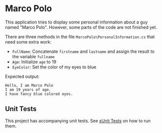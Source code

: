# Marco Polo

This application tries to display some personal information about a guy named "Marco Polo". However, some parts of the code are not finished yet.

There are three methods in the file `MarcoPolo\PersonalInformation.cs` that need some extra work:

* `FullName`: Concatenate `firstname` and `lastname` and assign the result to the variable `fullname`
* `Age`: Initialize `age` to 19
* `EyeColor`: Set the color of my eyes to blue

Expected output:

```text
Hello, I am Marco Polo
I am 19 years of age.
I have fancy blue colored eyes.
```

## Unit Tests

This project has accompanying unit tests. See [xUnit Tests](/README.md#xunit-tests) on how to run them.
